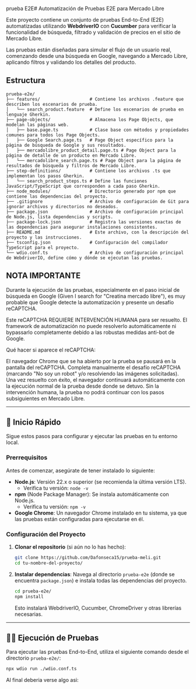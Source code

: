 prueba E2E# Automatización de Pruebas E2E para Mercado Libre

Este proyecto contiene un conjunto de pruebas End-to-End (E2E) automatizadas utilizando **WebdriverIO** con **Cucumber** para verificar la funcionalidad de búsqueda, filtrado y validación de precios en el sitio de Mercado Libre.

Las pruebas están diseñadas para simular el flujo de un usuario real, comenzando desde una búsqueda en Google, navegando a Mercado Libre, aplicando filtros y validando los detalles del producto.

## Estructura
```
prueba-e2e/
├── features/                   # Contiene los archivos .feature que describen los escenarios de prueba.
│   └── search_product.feature  # Define los escenarios de prueba en lenguaje Gherkin.
├── page-objects/               # Almacena los Page Objects, que modelan las páginas web.
│   ├── base.page.ts            # Clase base con métodos y propiedades comunes para todos los Page Objects.
│   ├── Google Search.page.ts   # Page Object específico para la página de búsqueda de Google y sus resultados.
│   ├── mercadolibre_product_detail.page.ts # Page Object para la página de detalle de un producto en Mercado Libre.
│   └── mercadolibre_search.page.ts # Page Object para la página de resultados de búsqueda y filtros de Mercado Libre.
├── step-definitions/           # Contiene los archivos .ts que implementan los pasos Gherkin.
│   └── search_product_steps.ts # Define las funciones JavaScript/TypeScript que corresponden a cada paso Gherkin.
├── node_modules/               # Directorio generado por npm que contiene las dependencias del proyecto.
├── .gitignore                  # Archivo de configuración de Git para ignorar archivos y directorios no deseados.
├── package.json                # Archivo de configuración principal de Node.js, lista dependencias y scripts.
├── package-lock.json           # Registra las versiones exactas de las dependencias para asegurar instalaciones consistentes.
├── README.md                   # Este archivo, con la descripción del proyecto y las instrucciones.
├── tsconfig.json               # Configuración del compilador TypeScript para el proyecto.
└── wdio.conf.ts                # Archivo de configuración principal de WebdriverIO, define cómo y dónde se ejecutan las pruebas.
```

## NOTA IMPORTANTE
Durante la ejecución de las pruebas, especialmente en el paso inicial de búsqueda en Google (Given I search for "Creatina mercado libre"), es muy probable que Google detecte la automatización y presente un desafío reCAPTCHA.

Este reCAPTCHA REQUIERE INTERVENCIÓN HUMANA para ser resuelto. El framework de automatización no puede resolverlo automáticamente ni bypassarlo completamente debido a las robustas medidas anti-bot de Google.

Qué hacer si aparece el reCAPTCHA:

El navegador Chrome que se ha abierto por la prueba se pausará en la pantalla del reCAPTCHA.
Completa manualmente el desafío reCAPTCHA (marcando "No soy un robot" y/o resolviendo las imágenes solicitadas).
Una vez resuelto con éxito, el navegador continuará automáticamente con la ejecución normal de la prueba desde donde se detuvo.
Sin la intervención humana, la prueba no podrá continuar con los pasos subsiguientes en Mercado Libre.

---

## 🚀 Inicio Rápido

Sigue estos pasos para configurar y ejecutar las pruebas en tu entorno local.

### **Prerrequisitos**

Antes de comenzar, asegúrate de tener instalado lo siguiente:

* **Node.js**: Versión 22.x o superior (se recomienda la última versión LTS).
    * Verifica tu versión: `node -v`
* **npm** (Node Package Manager): Se instala automáticamente con Node.js.
    * Verifica tu versión: `npm -v`
* **Google Chrome**: Un navegador Chrome instalado en tu sistema, ya que las pruebas están configuradas para ejecutarse en él.

### **Configuración del Proyecto**

1.  **Clonar el repositorio** (si aún no lo has hecho):
    ```bash
    git clone https://github.com/Dafonseca15/prueba-meli.git
    cd tu-nombre-del-proyecto/
    ```
2.  **Instalar dependencias**:
    Navega al directorio `prueba-e2e` (donde se encuentra `package.json`) e instala todas las dependencias del proyecto.
    ```bash
    cd prueba-e2e/
    npm install
    ```
    Esto instalará WebdriverIO, Cucumber, ChromeDriver y otras librerías necesarias.

---

## 🏃‍♀️ Ejecución de Pruebas

Para ejecutar las pruebas End-to-End, utiliza el siguiente comando desde el directorio `prueba-e2e/`:

```bash
npx wdio run ./wdio.conf.ts 
```
Al final deberia verse algo asi:
